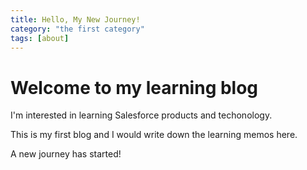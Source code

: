 ```yaml
---
title: Hello, My New Journey!
category: "the first category"
tags: [about]
---
```


#  Welcome to my learning blog

I'm interested in learning Salesforce products and techonology.

This is my first blog and I would write down the learning memos here.

A new journey has started!